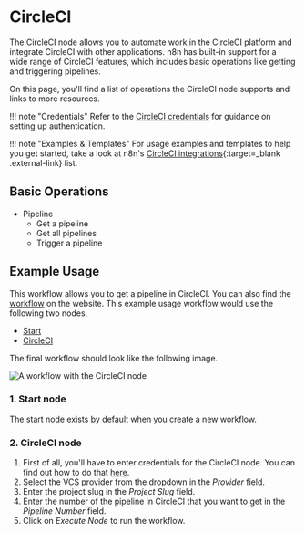 # CircleCI

The CircleCI node allows you to automate work in the CircleCI platform and integrate CircleCI with other applications. n8n has built-in support for a wide range of CircleCI features, which includes basic operations like getting and triggering pipelines.

On this page, you'll find a list of operations the CircleCI node supports and links to more resources.

!!! note "Credentials"
  Refer to the [CircleCI credentials](https://docs.n8n.io/integrations/builtin/credentials/circleci/) for guidance on setting up authentication. 

!!! note "Examples & Templates"
  For usage examples and templates to help you get started, take a look at n8n's [CircleCI integrations](https://n8n.io/integrations/circleci/){:target=_blank .external-link} list.


## Basic Operations

* Pipeline
    * Get a pipeline
    * Get all pipelines
    * Trigger a pipeline

## Example Usage

This workflow allows you to get a pipeline in CircleCI. You can also find the [workflow](https://n8n.io/workflows/454) on the website. This example usage workflow would use the following two nodes.
- [Start](/integrations/builtin/core-nodes/n8n-nodes-base.start/)
- [CircleCI]()

The final workflow should look like the following image.

![A workflow with the CircleCI node](/_images/integrations/builtin/app-nodes/circleci/workflow.png)

### 1. Start node

The start node exists by default when you create a new workflow.

### 2. CircleCI node

1. First of all, you'll have to enter credentials for the CircleCI node. You can find out how to do that [here](/integrations/builtin/credentials/circleci/).
2. Select the VCS provider from the dropdown in the *Provider* field.
3. Enter the project slug in the *Project Slug* field.
4. Enter the number of the pipeline in CircleCI that you want to get in the *Pipeline Number* field.
5. Click on *Execute Node* to run the workflow.
